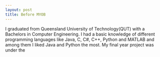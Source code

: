 ```yaml
---
layout: post
title: Before MYOB
---
```


I graduated from Queensland University of Technology(QUT) with a Bachelors in Computer Engineering. I had a basic knowledge of different programming languages like Java, C, C#, C++, Python and MATLAB and among them I liked Java and Python the most. My final year project was under the 



